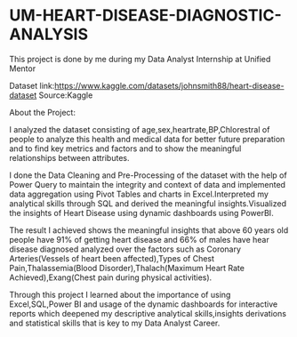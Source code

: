 # UM-HEART-DISEASE-DIAGNOSTIC-ANALYSIS
This project is done by me during my Data Analyst Internship at Unified Mentor

Dataset link:https://www.kaggle.com/datasets/johnsmith88/heart-disease-dataset
Source:Kaggle

About the Project:

I analyzed the dataset consisting of age,sex,heartrate,BP,Chlorestral of people to analyze this health and medical data for better future preparation and to find key metrics and factors and to show the meaningful relationships between attributes.

I done the Data Cleaning and Pre-Processing of the dataset with the help of Power Query to maintain the integrity and context of data and implemented data aggregation using Pivot Tables and charts in Excel.Interpreted my analytical skills through SQL and derived the meaningful insights.Visualized the insights of Heart Disease using dynamic dashboards using PowerBI.

The result I achieved shows the meaningful insights that above 60 years old people have 91% of getting heart disease and 66% of males have hear disease diagnosed analyzed over the factors such as
Coronary Arteries(Vessels of heart been affected),Types of Chest Pain,Thalassemia(Blood Disorder),Thalach(Maximum Heart Rate Achieved),Exang(Chest pain during physical activities).
 
 Through this project I learned about the importance of using Excel,SQL,Power BI and usage of the dynamic dashboards for interactive reports which deepened my descriptive analytical skills,insights derivations and statistical skills that is key to my Data Analyst Career.
